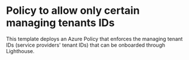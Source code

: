 # Policy to allow only certain managing tenants IDs 

This template deploys an Azure Policy that enforces the managing tenant IDs (service providers' tenant IDs) that can be onboarded through Lighthouse.  
